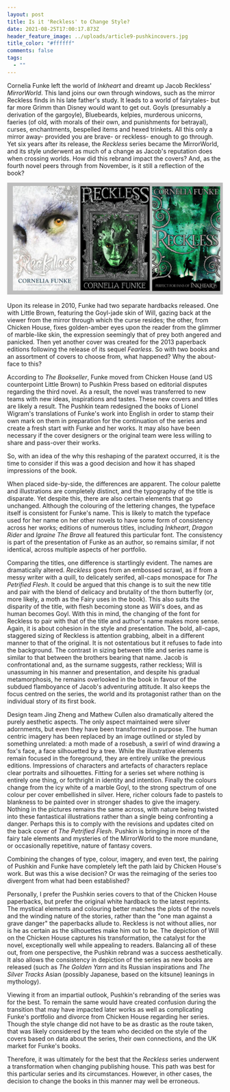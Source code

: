 ```yaml
---
layout: post
title: Is it 'Reckless' to Change Style?
date: 2021-08-25T17:00:17.873Z
header_feature_image: ../uploads/article9-pushkincovers.jpg
title_color: "#ffffff"
comments: false
tags:
  - ""
---
```

Cornelia Funke left the world of *Inkheart* and dreamt up Jacob Reckless' *MirrorWorld*. This land joins our own through windows, such as the mirror Reckless finds in his late father's study. It leads to a world of fairytales- but far more Grimm than Disney would want to get out. Goyls (presumably a derivation of the gargoyle), Bluebeards, kelpies, murderous unicorns, faeries (of old, with morals of their own, and punishments for betrayal), curses, enchantments, bespelled items and hexed trinkets. All this only a mirror away- provided you are brave- or reckless- enough to go through. Yet six years after its release, the *Reckless* series became the MirrorWorld, and its style underwent as much of a change as Jacob's reputation does when crossing worlds. How did this rebrand impact the covers? And, as the fourth novel peers through from November, is it still a reflection of the book?

![](../uploads/article7-originalcovers.jpg)

Upon its release in 2010, Funke had two separate hardbacks released. One with Little Brown, featuring the Goyl-jade skin of Will, gazing back at the viewer from the mirror through which the curse resides; the other, from Chicken House, fixes golden-amber eyes upon the reader from the glimmer of marble-like skin, the expression seemingly that of prey both angered and panicked. Then yet another cover was created for the 2013 paperback editions following the release of its sequel *Fearless*. So with two books and an assortment of covers to choose from, what happened? Why the about-face to this?

According to *The Bookseller*, Funke moved from Chicken House (and US counterpoint Little Brown) to Pushkin Press based on editorial disputes regarding the third novel. As a result, the novel was transferred to new teams with new ideas, inspirations and tastes. These new covers and titles are likely a result. The Pushkin team redesigned the books of Lionel Wigram's translations of Funke's work into English in order to stamp their own mark on them in preparation for the continuation of the series and create a fresh start with Funke and her works. It may also have been necessary if the cover designers or the original team were less willing to share and pass-over their works.

So, with an idea of the why this reshaping of the paratext occurred, it is the time to consider if this was a good decision and how it has shaped impressions of the book.

When placed side-by-side, the differences are apparent. The colour palette and illustrations are completely distinct, and the typography of the title is disparate. Yet despite this, there are also certain elements that go unchanged. Although the colouring of the lettering changes, the typeface itself is consistent for Funke's name. This is likely to match the typeface used for her name on her other novels to have some form of consistency across her works; editions of numerous titles, including *Inkheart*, *Dragon Rider* and *Igraine The Brave* all featured this particular font. The consistency is part of the presentation of Funke as an author, so remains similar, if not identical, across multiple aspects of her portfolio. 

Comparing the titles, one difference is startlingly evident. The names are dramatically altered. *Reckless* goes from an embossed scrawl, as if from a messy writer with a quill, to delicately serifed, all-caps monospace for *The Petrified Flesh*. It could be argued that this change is to suit the new title and pair with the blend of delicacy and brutality of the thorn butterfly (or, more likely, a moth as the Fairy uses in the book). This also suits the disparity of the title, with flesh becoming stone as Will's does, and as human becomes Goyl. With this in mind, the changing of the font for Reckless to pair with that of the title and author's name makes more sense. Again, it is about cohesion in the style and presentation. The bold, all-caps, staggered sizing of Reckless is attention grabbing, albeit in a different manner to that of the original. It is not ostentatious but it refuses to fade into the background. The contrast in sizing between title and series name is similar to that between the brothers bearing that name. Jacob is confrontational and, as the surname suggests, rather reckless; Will is unassuming in his manner and presentation, and despite his gradual metamorphosis, he remains overlooked in the book in favour of the subdued flamboyance of Jacob's adventuring attitude. It also keeps the focus centred on the series, the world and its protagonist rather than on the individual story of its first book.

Design team Jing Zheng and Mathew Cullen also dramatically altered the purely aesthetic aspects. The only aspect maintained were silver adornments, but even they have been transformed in purpose. The human centric imagery has been replaced by an image outlined or styled by something unrelated: a moth made of a rosebush, a swirl of wind drawing a fox's face, a face silhouetted by a tree. While the illustrative elements remain focused in the foreground, they are entirely unlike the previous editions. Impressions of characters and artefacts of characters replace clear portraits and silhouettes. Fitting for a series set where nothing is entirely one thing, or forthright in identity and intention. Finally the colours change from the icy white of a marble Goyl, to the strong spectrum of one colour per cover embellished in silver. Here, richer colours fade to pastels to blankness to be painted over in stronger shades to give the imagery. Nothing in the pictures remains the same across, with nature being twisted into these fantastical illustrations rather than a single being confronting a danger. Perhaps this is to comply with the revisions and updates cited on the back cover of *The Petrified Flesh*. Pushkin is bringing in more of the fairy tale elements and mysteries of the MirrorWorld to the more mundane, or occasionally repetitive, nature of fantasy covers.

Combining the changes of type, colour, imagery, and even text, the pairing of Pushkin and Funke have completely left the path laid by Chicken House's work. But was this a wise decision? Or was the reimaging of the series too divergent from what had been established?

Personally, I prefer the Pushkin series covers to that of the Chicken House paperbacks, but prefer the original white hardback to the latest reprints. The mystical elements and colouring better matches the plots of the novels and the winding nature of the stories, rather than the "one man against a grave danger" the paperbacks allude to. Reckless is not without allies, nor is he as certain as the silhouettes make him out to be. The depiction of Will on the Chicken House captures his transformation, the catalyst for the novel, exceptionally well while appealing to readers. Balancing all of these out, from one perspective, the Pushkin rebrand was a success aesthetically. It also allows the consistency in depiction of the series as new books are released (such as *The Golden Yarn* and its Russian inspirations and *The Silver Tracks* Asian (possibly Japanese, based on the kitsune) leanings in mythology).

Viewing it from an impartial outlook, Pushkin's rebranding of the series was for the best. To remain the same would have created confusion during the transition that may have impacted later works as well as complicating Funke's portfolio and divorce from Chicken House regarding her series. Though the style change did not have to be as drastic as the route taken, that was likely considered by the team who decided on the style of the covers based on data about the series, their own connections, and the UK market for Funke's books.

Therefore, it was ultimately for the best that the *Reckless* series underwent a transformation when changing publishing house. This path was best for this particular series and its circumstances. However, in other cases, the decision to change the books in this manner may well be erroneous.